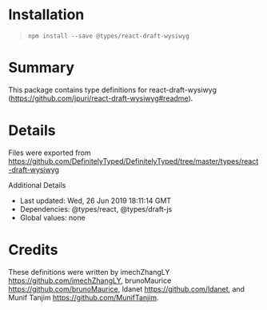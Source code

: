 # Installation
> `npm install --save @types/react-draft-wysiwyg`

# Summary
This package contains type definitions for react-draft-wysiwyg (https://github.com/jpuri/react-draft-wysiwyg#readme).

# Details
Files were exported from https://github.com/DefinitelyTyped/DefinitelyTyped/tree/master/types/react-draft-wysiwyg

Additional Details
 * Last updated: Wed, 26 Jun 2019 18:11:14 GMT
 * Dependencies: @types/react, @types/draft-js
 * Global values: none

# Credits
These definitions were written by imechZhangLY <https://github.com/imechZhangLY>, brunoMaurice <https://github.com/brunoMaurice>, ldanet <https://github.com/ldanet>, and Munif Tanjim <https://github.com/MunifTanjim>.
